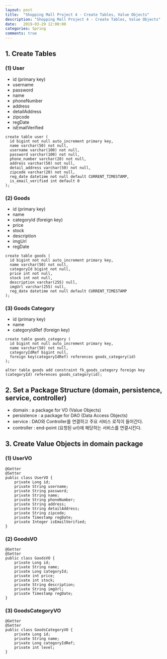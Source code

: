 ```yaml
---
layout: post
title:  "Shopping Mall Project 4 - Create Tables, Value Objects"
description: "Shopping Mall Project 4 - Create Tables, Value Objects"
date:   2019-03-29 12:00:00
categories: Spring
comments: true
---
```

## 1. Create Tables
### (1) User
- id (primary key)
- username
- password
- name
- phoneNumber
- address
- detailAddress
- zipcode
- regDate
- isEmailVerified
```
create table user (
  id bigint not null auto_increment primary key,
  name varchar(50) not null,
  username varchar(100) not null,
  password varchar(100) not null,
  phone_number varchar(20) not null,
  address varchar(50) not null,
  detail_address varchar(50) not null,
  zipcode varchar(20) not null,
  reg_date datetime not null default CURRENT_TIMESTAMP,
  is_email_verified int default 0
);
```

### (2) Goods
- id (primary key)
- name
- categoryId (foreign key)
- price
- stock
- description
- imgUrl
- regDate
```
create table goods (
  id bigint not null auto_increment primary key,
  name varchar(50) not null,
  categoryId bigint not null,
  price int not null,
  stock int not null,
  description varchar(255) null,
  imgUrl varchar(255) null,
  reg_date datetime not null default CURRENT_TIMESTAMP
);
```

### (3) Goods Category
- id (primary key)
- name
- categoryIdRef (foreign key)
```
create table goods_category (
  id bigint not null auto_increment primary key,
  name varchar(50) not null,
  categoryIdRef bigint null,
  foreign key(categoryIdRef) references goods_category(id)
);

alter table goods add constraint fk_goods_category foreign key (categoryId) references goods_category(id);
```

## 2. Set a Package Structure (domain, persistence, service, controller)
- domain : a package for VO (Value Objects)
- persistence : a package for DAO (Data Access Objects)
- service : DAO와 Controller를 연결하고 주요 서비스 로직이 들어간다.
- controller : end-point (요청된 url)에 해당하는 서비스를 연결시킨다.

## 3. Create Value Objects in domain package

### (1) UserVO
```
@Getter
@Setter
public class UserVO {
    private Long id;
    private String username;
    private String password;
    private String name;
    private String phoneNumber;
    private String address;
    private String detailAddress;
    private String zipcode;
    private Timestamp regDate;
    private Integer isEmailVerified;
}
```

### (2) GoodsVO
```
@Getter
@Setter
public class GoodsVO {
    private Long id;
    private String name;
    private Long categoryId;
    private int price;
    private int stock;
    private String description;
    private String imgUrl;
    private Timestamp regDate;
}
```

### (3) GoodsCategoryVO
```
@Getter
@Setter
public class GoodsCategoryVO {
    private Long id;
    private String name;
    private Long categoryIdRef;
    private int level;
}
```
